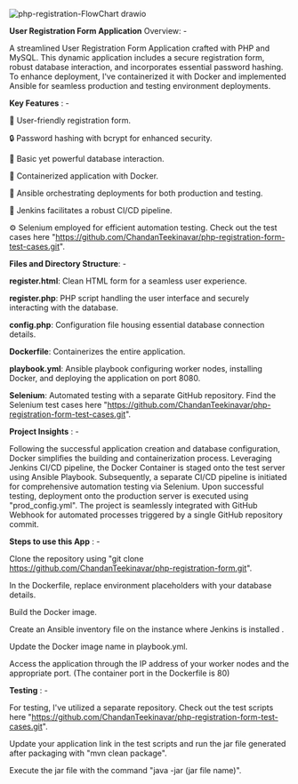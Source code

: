 ![php-registration-FlowChart drawio](https://github.com/ChandanTeekinavar/php-registration-form/assets/146753303/94c07d53-2c67-417b-abfa-92ff1be61d04)

**User Registration Form Application**
Overview: -

A streamlined User Registration Form Application crafted with PHP and MySQL. This dynamic application includes a secure registration form, robust database interaction, and incorporates essential password hashing. To enhance deployment, I've containerized it with Docker and implemented Ansible for seamless production and testing environment deployments.




**Key Features** : -

📝 User-friendly registration form.

🔒 Password hashing with bcrypt for enhanced security.

🔄 Basic yet powerful database interaction.

🐳 Containerized application with Docker.

🚀 Ansible orchestrating deployments for both production and testing.

🔧 Jenkins facilitates a robust CI/CD pipeline.

⚙️ Selenium employed for efficient automation testing. Check out the test cases here "https://github.com/ChandanTeekinavar/php-registration-form-test-cases.git".




**Files and Directory Structure**: -

**register.html**: Clean HTML form for a seamless user experience.

**register.php**: PHP script handling the user interface and securely interacting with the database.

**config.php**: Configuration file housing essential database connection details.

**Dockerfile**: Containerizes the entire application.

**playbook.yml**: Ansible playbook configuring worker nodes, installing Docker, and deploying the application on port 8080.

**Selenium**: Automated testing with a separate GitHub repository. Find the Selenium test cases here "https://github.com/ChandanTeekinavar/php-registration-form-test-cases.git".





**Project Insights** : -

Following the successful application creation and database configuration, Docker simplifies the building and containerization process. Leveraging Jenkins CI/CD pipeline, the Docker Container is staged onto the test server using Ansible Playbook. Subsequently, a separate CI/CD pipeline is initiated for comprehensive automation testing via Selenium. Upon successful testing, deployment onto the production server is executed using "prod_config.yml". The project is seamlessly integrated with GitHub Webhook for automated processes triggered by a single GitHub repository commit.





**Steps to use this App** : -

Clone the repository using "git clone https://github.com/ChandanTeekinavar/php-registration-form.git".

In the Dockerfile, replace environment placeholders with your database details.

Build the Docker image.

Create an Ansible inventory file on the instance where Jenkins is installed .

Update the Docker image name in playbook.yml.

Access the application through the IP address of your worker nodes and the appropriate port. (The container port in the Dockerfile is 80)




**Testing** : -

For testing, I've utilized a separate repository. Check out the test scripts here "https://github.com/ChandanTeekinavar/php-registration-form-test-cases.git". 

Update your application link in the test scripts and run the jar file generated after packaging with "mvn clean package". 

Execute the jar file with the command "java -jar (jar file name)".
